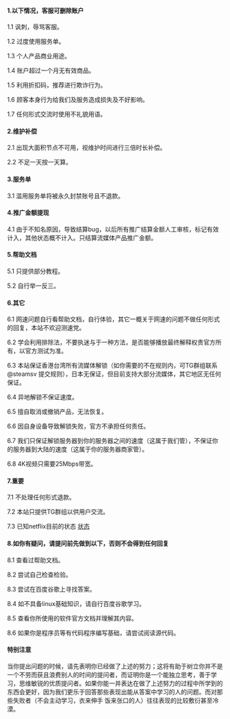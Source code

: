 #### 1.以下情况，客服可删除账户

1.1 讽刺，辱骂客服。

1.2 过度使用服务单。

1.3 个人产品商业用途。

1.4 账户超过一个月无有效商品。

1.5 利用折扣码，推荐进行欺诈行为。

1.6 顾客本身行为给我们及服务造成损失及不好影响。

1.7 任何形式交流时使用不礼貌用语。

#### 2.维护补偿

2.1 出现大面积节点不可用，视维护时间进行三倍时长补偿。

2.2 不足一天按一天算。

#### 3.服务单

3.1 滥用服务单将被永久封禁账号且不退款。

#### 4.推广金额提现

4.1 由于不知名原因，导致结算bug，以后所有推广结算金额人工审核，标记有效计入，其他状态概不计入。只结算流媒体产品推广金额。

#### 5.帮助文档

5.1 只提供部分教程。

5.2 自行举一反三。

#### 6.其它

6.1 网速问题自行看帮助文档，自行体验，其它一概关于网速的问题不做任何形式的回复，本站不欢迎测速党。

6.2 学会利用排除法，不要执迷与于一种方法，是否能够播放最终解释权贵官方所有，以官方测试为准。

6.3 本站保证香港台湾所有流媒体解锁（如你需要的不在规则内，可TG群组联系 @steamsv 提交规则），日本无保证，但目前支持大部分流媒体，其它地区无任何保证。

6.4 异地解锁不保证速度。

6.5 擅自取消或撤销产品，无法恢复。

6.6 因自身设备导致解锁失败，官方不承担任何责任。

6.7 我们只保证解锁服务器到你的服务器之间的速度（这属于我们管），不保证你的服务器到大陆的速度（这属于你的服务器商家管）。

6.8 4K视频只需要25Mbps带宽。

#### 7.重要

7.1 不处理任何形式退款。

7.2 本站只提供TG群组以供用户交流。

7.3 已知netflix目前的状态 [状态](rule.md)

#### 8.如你有疑问，请提问前先做到以下，否则不会得到任何回复

8.1 查看过帮助文档。

8.2 尝试自己检查检验。

8.3 尝试在百度谷歌上寻找答案。

8.4 如不具备linux基础知识，请自行百度谷歌学习。

8.5 查看你所使用的软件官方文档并理解其内容。

8.6 如果你是程序员等有代码程序编写基础，请尝试阅读源代码。

#### 特别注意
当你提出问题的时候，请先表明你已经做了上述的努力；这将有助于树立你并不是一个不劳而获且浪费别人的时间的提问者，而证明你是一个能独立思考，善于学习，思维敏锐的优质提问者。如果你能一并表达在做了上述努力的过程中所学到的东西会更好，因为我们更乐于回答那些表现出能从答案中学习的人的问题。而对那些失败者（不会主动学习，衣来伸手 饭来张口的人）往往表现的比较敷衍甚至冷漠。